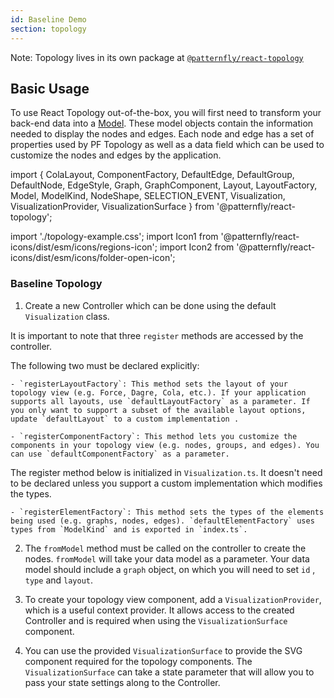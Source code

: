 ```yaml
---
id: Baseline Demo
section: topology
---
```


Note: Topology lives in its own package at [`@patternfly/react-topology`](https://www.npmjs.com/package/@patternfly/react-topology)

## Basic Usage

To use React Topology out-of-the-box, you will first need to transform your back-end data into a [Model](https://github.com/patternfly/patternfly-react/blob/main/packages/react-topology/src/types.ts#L16-L20). These model objects contain the information needed to display the nodes and edges. Each node and edge has a set of properties used by PF Topology as well as a data field which can be used to customize the nodes and edges by the application.

import {
  ColaLayout,
  ComponentFactory,
  DefaultEdge,
  DefaultGroup,
  DefaultNode,
  EdgeStyle,
  Graph,
  GraphComponent,
  Layout,
  LayoutFactory,
  Model,
  ModelKind,
  NodeShape,
  SELECTION_EVENT,
  Visualization,
  VisualizationProvider,
  VisualizationSurface
} from '@patternfly/react-topology';

import './topology-example.css';
import Icon1 from '@patternfly/react-icons/dist/esm/icons/regions-icon';
import Icon2 from '@patternfly/react-icons/dist/esm/icons/folder-open-icon';

### Baseline Topology

1. Create a new Controller which can be done using the default `Visualization` class.

  It is important to note that three `register` methods are accessed by the controller.

  The following two must be declared explicitly:

    - `registerLayoutFactory`: This method sets the layout of your topology view (e.g. Force, Dagre, Cola, etc.). If your application supports all layouts, use `defaultLayoutFactory` as a parameter. If you only want to support a subset of the available layout options, update `defaultLayout` to a custom implementation .

    - `registerComponentFactory`: This method lets you customize the components in your topology view (e.g. nodes, groups, and edges). You can use `defaultComponentFactory` as a parameter.

  The register method below is initialized in `Visualization.ts`. It doesn't need to be declared unless you support a custom implementation which modifies the types.

    - `registerElementFactory`: This method sets the types of the elements being used (e.g. graphs, nodes, edges). `defaultElementFactory` uses types from `ModelKind` and is exported in `index.ts`.


2. The `fromModel` method must be called on the controller to create the nodes. `fromModel` will take your data model as a parameter. Your data model should include a `graph` object, on which you will need to set `id` , `type` and `layout`.

3. To create your topology view component, add a `VisualizationProvider`, which is a useful context provider. It allows access to the created Controller and is required when using the `VisualizationSurface` component.

4. You can use the provided `VisualizationSurface` to provide the SVG component required for the topology components. The `VisualizationSurface` can take a state parameter that will allow you to pass your state settings along to the Controller.

```ts file='./TopologyBaselineDemo.tsx'
```
